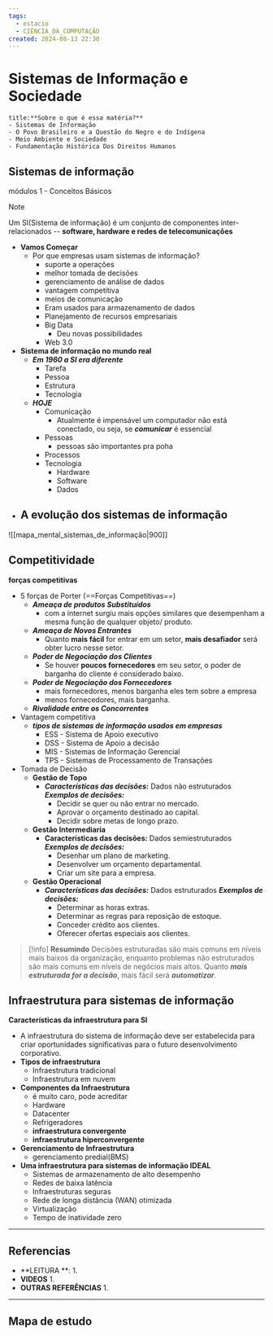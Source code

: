 ```yaml
---
tags:
  - estacio
  - CIÊNCIA_DA_COMPUTAÇÃO
created: 2024-08-13 22:30
---
```

# Sistemas de Informação e Sociedade
```ad-question
title:**Sobre o que é essa matéria?**
- Sistemas de Informação
- O Povo Brasileiro e a Questão do Negro e do Indígena
- Meio Ambiente e Sociedade
- Fundamentação Histórica Dos Direitos Humanos
```

## Sistemas de informação
módulos 1 - Conceitos Básicos
>[!note] 
>Um SI(Sistema de informação) é um conjunto de componentes inter-relacionados -- **software, hardware e redes de telecomunicações**
- **Vamos Começar**
	- Por que empresas usam sistemas de informação?
		- suporte a operações
		- melhor tomada de decisões
		- gerenciamento de análise de dados
		- vantagem competitiva
		- meios de comunicação
		- Eram usados para armazenamento de dados
		- Planejamento de recursos empresariais
		- Big Data
			- Deu novas possibilidades
		- Web 3.0
- **Sistema de informação no mundo real**
	- ***Em 1960 a SI era diferente***
		- Tarefa
		- Pessoa
		- Estrutura
		- Tecnologia
	- ***HOJE***
		- Comunicação
			- Atualmente é impensável um computador não está conectado, ou seja, se ***comunicar*** é essencial 
		- Pessoas
			- pessoas são importantes pra poha
		- Processos
		- Tecnologia
			- Hardware
			- Software
			- Dados
- **A evolução dos sistemas de informação**
	- 

![[mapa_mental_sistemas_de_informação|900]]

## Competitividade
**forças competitivas**
- 5 forças de Porter (==Forças Competitivas==)
	- ***Ameaça de produtos Substituídos***
		- com a internet surgiu mais opções similares que desempenham a mesma função de qualquer objeto/ produto.
	- ***Ameaça  de Novos Entrantes***
		- Quanto **mais fácil** for entrar em um setor, **mais desafiador** será obter lucro nesse setor.
	- ***Poder de Negociação dos Clientes***
		- Se houver **poucos fornecedores** em seu setor, o poder de barganha do cliente é considerado baixo.
	- ***Poder de Negociação dos Fornecedores***
		- mais fornecedores, menos barganha eles tem sobre a empresa
		- menos fornecedores, mais barganha.
	- ***Rivalidade entre os  Concorrentes***
- Vantagem competitiva
	- ***tipos de sistemas de informação usados em empresas***
		- ESS - Sistema de Apoio  executivo
		- DSS - Sistema de Apoio  a decisão
		- MIS - Sistemas de Informação Gerencial
		- TPS - Sistemas de Processamento de Transações
- Tomada de Decisão
	- **Gestão de Topo**
		- ***Características das decisões:*** Dados não estruturados  ***Exemplos de decisões:***
			- Decidir se quer ou não entrar no mercado.
			- Aprovar o orçamento destinado ao capital.
			- Decidir sobre metas de longo prazo.
	- **Gestão Intermediaria**
		- ****Características das decisões:**** Dados semiestruturados  ***Exemplos de decisões:***
			- Desenhar um plano de marketing.
			- Desenvolver um orçamento departamental.
			- Criar um site para a empresa.
	- **Gestão Operacional**
		- ***Características das decisões:*** Dados estruturados ***Exemplos de decisões:***
			- Determinar as horas extras.
			- Determinar as regras para reposição de estoque.
			- Conceder crédito aos clientes.
			- Oferecer ofertas especiais aos clientes.
>[!info] **Resumindo** 
>Decisões estruturadas são mais comuns em níveis mais baixos da organização, enquanto problemas não estruturados são mais comuns em níveis de negócios mais altos. Quanto ***mais estruturada for a decisão***, mais fácil será ***automatizar***.

## Infraestrutura para sistemas de informação
**Características  da infraestrutura para SI**
- A infraestrutura do sistema de informação deve ser estabelecida para criar oportunidades significativas para o futuro desenvolvimento corporativo.
- **Tipos de infraestrutura**
	- Infraestrutura tradicional
	- Infraestrutura em nuvem
- **Componentes da Infraestrutura**
	- é muito caro, pode acreditar
	- Hardware
	- Datacenter
	- Refrigeradores
	- **infraestrutura convergente**
	- **infraestrutura hiperconvergente**
- **Gerenciamento de Infraestrutura**
	- gerenciamento predial(BMS)
- **Uma infraestrutura para sistemas de informação IDEAL**
	- Sistemas de armazenamento de alto desempenho
	- Redes de baixa latência
	- Infraestruturas seguras
	- Rede de longa distância (WAN) otimizada
	- Virtualização
	- Tempo de inatividade zero

---
## Referencias
- **LEITURA **:
	1. 
- **VIDEOS**
	1. 
- **OUTRAS REFERÊNCIAS**
	1.
---
## Mapa de estudo